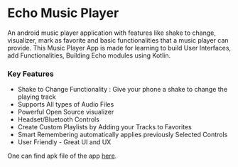 # Echo Music Player

 An android music player application with features like shake to change, visualizer, mark as favorite and basic functionalities that a music player can provide.
 This Music Player App is made for learning to build User Interfaces, add Functionalities, Building Echo modules using Kotlin.


### Key Features
- Shake to Change Functionality : Give your phone a shake to change the playing track
- Supports All types of Audio Files
- Powerful Open Source visualizer
- Headset/Bluetooth Controls
- Create Custom Playlists by Adding your Tracks to Favorites
- Smart Remembering automatically applies previously Selected Controls
- User Friendly - Great UI and UX

One can find apk file of the app <a href='https://drive.google.com/file/d/1INGv-GwsPhmqDeNBGRr4mlPgvp66yrW0/view'>here</a>.
